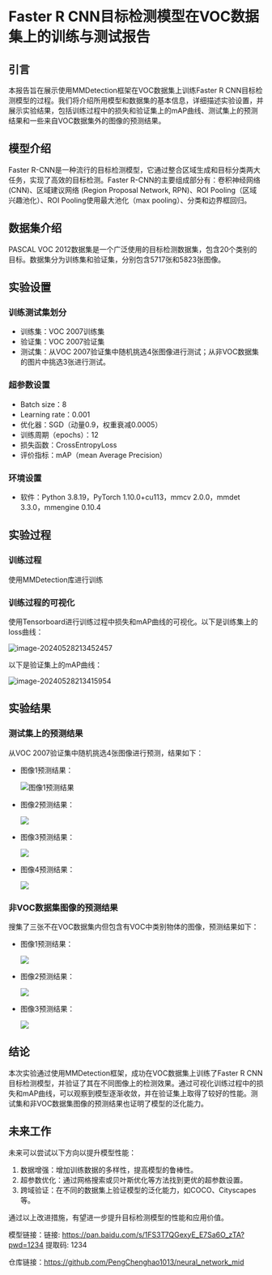 # Faster R CNN目标检测模型在VOC数据集上的训练与测试报告

## 引言

本报告旨在展示使用MMDetection框架在VOC数据集上训练Faster R CNN目标检测模型的过程。我们将介绍所用模型和数据集的基本信息，详细描述实验设置，并展示实验结果，包括训练过程中的损失和验证集上的mAP曲线、测试集上的预测结果和一些来自VOC数据集外的图像的预测结果。

## 模型介绍

Faster R-CNN是一种流行的目标检测模型，它通过整合区域生成和目标分类两大任务，实现了高效的目标检测。Faster R-CNN的主要组成部分有：卷积神经网络 (CNN)、区域建议网络 (Region Proposal Network, RPN)、ROI Pooling（区域兴趣池化）、ROI Pooling使用最大池化（max pooling）、分类和边界框回归。

## 数据集介绍

PASCAL VOC 2012数据集是一个广泛使用的目标检测数据集，包含20个类别的目标。数据集分为训练集和验证集，分别包含5717张和5823张图像。

## 实验设置

### 训练测试集划分

- 训练集：VOC 2007训练集
- 验证集：VOC 2007验证集
- 测试集：从VOC 2007验证集中随机挑选4张图像进行测试；从非VOC数据集的图片中挑选3张进行测试。

### 超参数设置

- Batch size：8
- Learning rate：0.001
- 优化器：SGD（动量0.9，权重衰减0.0005）
- 训练周期（epochs）：12
- 损失函数：CrossEntropyLoss
- 评价指标：mAP（mean Average Precision）

### 环境设置

- 软件：Python 3.8.19，PyTorch 1.10.0+cu113，mmcv 2.0.0，mmdet 3.3.0，mmengine  0.10.4



## 实验过程

### 训练过程

使用MMDetection库进行训练

### 训练过程的可视化

使用Tensorboard进行训练过程中损失和mAP曲线的可视化。以下是训练集上的loss曲线：

![image-20240528213452457](Faster%20R%20CNN%E7%9B%AE%E6%A0%87%E6%A3%80%E6%B5%8B%E6%A8%A1%E5%9E%8B%E5%9C%A8VOC%E6%95%B0%E6%8D%AE%E9%9B%86%E4%B8%8A%E7%9A%84%E8%AE%AD%E7%BB%83%E4%B8%8E%E6%B5%8B%E8%AF%95%E6%8A%A5%E5%91%8A_images/image-20240528213452457-6903294.png)

以下是验证集上的mAP曲线：

![image-20240528213415954](Faster%20R%20CNN%E7%9B%AE%E6%A0%87%E6%A3%80%E6%B5%8B%E6%A8%A1%E5%9E%8B%E5%9C%A8VOC%E6%95%B0%E6%8D%AE%E9%9B%86%E4%B8%8A%E7%9A%84%E8%AE%AD%E7%BB%83%E4%B8%8E%E6%B5%8B%E8%AF%95%E6%8A%A5%E5%91%8A_images/image-20240528213415954-6903260.png)

## 实验结果

### 测试集上的预测结果

从VOC 2007验证集中随机挑选4张图像进行预测，结果如下：

- 图像1预测结果：

  ![图像1预测结果](Faster%20R%20CNN%E7%9B%AE%E6%A0%87%E6%A3%80%E6%B5%8B%E6%A8%A1%E5%9E%8B%E5%9C%A8VOC%E6%95%B0%E6%8D%AE%E9%9B%86%E4%B8%8A%E7%9A%84%E8%AE%AD%E7%BB%83%E4%B8%8E%E6%B5%8B%E8%AF%95%E6%8A%A5%E5%91%8A_images/1.jpg)

- 图像2预测结果：

  ![](Faster%20R%20CNN%E7%9B%AE%E6%A0%87%E6%A3%80%E6%B5%8B%E6%A8%A1%E5%9E%8B%E5%9C%A8VOC%E6%95%B0%E6%8D%AE%E9%9B%86%E4%B8%8A%E7%9A%84%E8%AE%AD%E7%BB%83%E4%B8%8E%E6%B5%8B%E8%AF%95%E6%8A%A5%E5%91%8A_images/4.jpg)

- 图像3预测结果：

  ![](Faster%20R%20CNN%E7%9B%AE%E6%A0%87%E6%A3%80%E6%B5%8B%E6%A8%A1%E5%9E%8B%E5%9C%A8VOC%E6%95%B0%E6%8D%AE%E9%9B%86%E4%B8%8A%E7%9A%84%E8%AE%AD%E7%BB%83%E4%B8%8E%E6%B5%8B%E8%AF%95%E6%8A%A5%E5%91%8A_images/6.jpg)

- 图像4预测结果：

  ![](Faster%20R%20CNN%E7%9B%AE%E6%A0%87%E6%A3%80%E6%B5%8B%E6%A8%A1%E5%9E%8B%E5%9C%A8VOC%E6%95%B0%E6%8D%AE%E9%9B%86%E4%B8%8A%E7%9A%84%E8%AE%AD%E7%BB%83%E4%B8%8E%E6%B5%8B%E8%AF%95%E6%8A%A5%E5%91%8A_images/8.jpg)

### 非VOC数据集图像的预测结果

搜集了三张不在VOC数据集内但包含有VOC中类别物体的图像，预测结果如下：

- 图像1预测结果：

  ![](Faster%20R%20CNN%E7%9B%AE%E6%A0%87%E6%A3%80%E6%B5%8B%E6%A8%A1%E5%9E%8B%E5%9C%A8VOC%E6%95%B0%E6%8D%AE%E9%9B%86%E4%B8%8A%E7%9A%84%E8%AE%AD%E7%BB%83%E4%B8%8E%E6%B5%8B%E8%AF%95%E6%8A%A5%E5%91%8A_images/test_chair.jpg)

- 图像2预测结果：

  ![](Faster%20R%20CNN%E7%9B%AE%E6%A0%87%E6%A3%80%E6%B5%8B%E6%A8%A1%E5%9E%8B%E5%9C%A8VOC%E6%95%B0%E6%8D%AE%E9%9B%86%E4%B8%8A%E7%9A%84%E8%AE%AD%E7%BB%83%E4%B8%8E%E6%B5%8B%E8%AF%95%E6%8A%A5%E5%91%8A_images/test_person2.jpg)

- 图像3预测结果：

  ![](Faster%20R%20CNN%E7%9B%AE%E6%A0%87%E6%A3%80%E6%B5%8B%E6%A8%A1%E5%9E%8B%E5%9C%A8VOC%E6%95%B0%E6%8D%AE%E9%9B%86%E4%B8%8A%E7%9A%84%E8%AE%AD%E7%BB%83%E4%B8%8E%E6%B5%8B%E8%AF%95%E6%8A%A5%E5%91%8A_images/test_train.jpg)

## 结论

本次实验通过使用MMDetection框架，成功在VOC数据集上训练了Faster R CNN目标检测模型，并验证了其在不同图像上的检测效果。通过可视化训练过程中的损失和mAP曲线，可以观察到模型逐渐收敛，并在验证集上取得了较好的性能。测试集和非VOC数据集图像的预测结果也证明了模型的泛化能力。

## 未来工作

未来可以尝试以下方向以提升模型性能：

1. 数据增强：增加训练数据的多样性，提高模型的鲁棒性。
2. 超参数优化：通过网格搜索或贝叶斯优化等方法找到更优的超参数设置。
3. 跨域验证：在不同的数据集上验证模型的泛化能力，如COCO、Cityscapes等。

通过以上改进措施，有望进一步提升目标检测模型的性能和应用价值。

模型链接：链接: https://pan.baidu.com/s/1FS3T7QGexyE_E7Sa6O_zTA?pwd=1234 提取码: 1234

仓库链接：https://github.com/PengChenghao1013/neural_network_mid
